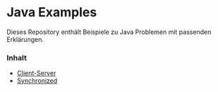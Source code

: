 # Java Examples

Dieses Repository enthält Beispiele zu Java Problemen mit passenden Erklärungen.

### Inhalt

- [Client-Server](https://github.com/valentin-carl/JavaExamples/tree/main/ClientServerExample)
- [Synchronized](https://github.com/valentin-carl/JavaExamples/tree/main/SynchronizedExample)
